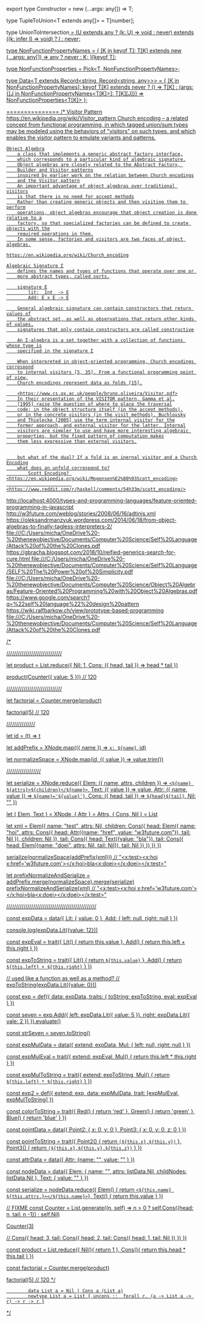 export type Constructor<T> = new (...args: any[]) => T;

type TupleToUnion<T extends any[]> = T[number];

type UnionToIntersection<U> = (U extends any ? (k: U) => void : never) extends ((k: infer I) => void) ? I : never;

type NonFunctionPropertyNames<T> = {
    [K in keyof T]: T[K] extends new (...args: any[]) => any ? never : K;
}[keyof T];

type NonFunctionProperties<T> = Pick<T, NonFunctionPropertyNames<T>>;

type Data<T extends Record<string, Record<string, any>>> = {
    [K in NonFunctionPropertyNames<T>]: keyof T[K] extends never ?
        () => T[K] :
        (args: {[J in NonFunctionPropertyNames<T[K]>]: T[K][J]}) => NonFunctionProperties<T[K]>
};

===============
/*
    Visitor Pattern <https://en.wikipedia.org/wiki/Visitor_pattern>
        Church encoding – a related concept from functional programming,
        in which tagged union/sum types may be modeled using the behaviors
        of "visitors" on such types, and which enables the visitor pattern
        to emulate variants and patterns.

    Object Algebra
        a class that implements a generic abstract factory interface,
        which corresponds to a particular kind of algebraic signature.
        Object algebras are closely related to the Abstract Factory, 
        Builder and Visitor patterns
        inspired by earlier work on the relation between Church encodings
        and the Visitor pattern
        An important advantage of object algebras over traditional visitors
        is that there is no need for accept methods
        Rather than creating generic objects and then visiting them to perform
        operations, object algebras encourage that object creation is done relative to a
        factory, so that specialized factories can be defined to create objects with the
        required operations in them.
        In some sense, factories and visitors are two faces of object algebras.

    https://en.wikipedia.org/wiki/Church_encoding

    Algebraic Signature Σ
        defines the names and types of functions that operate over one or 
        more abstract types, called sorts.
    
        signature E
            lit:  Int  -> E
            Add: E x E -> E

        General algebraic signature can contain constructors that return values of
        the abstract set, as well as observations that return other kinds of values.
        signatures that only contain constructors are called constructive

        An Σ-algebra is a set together with a collection of functions whose type is
        specified in the signature Σ

        When interpreted in object-oriented programming, Church encodings correspond
        to internal visitors [5, 35]. From a functional programming point of view,
        Church encodings represent data as folds [15].

        <https://www.cs.ox.ac.uk/people/bruno.oliveira/Visitor.pdf>
        In their presentation of the VISITOR pattern, Gamma et al.
        [1995] raise the question of where to place the traversal
        code: in the object structure itself (in the accept methods),
        or in the concrete visitors (in the visit methods). Buchlovsky
        and Thielecke [2005] use the term internal visitor for the
        former approach, and external visitor for the latter. Internal
        visitors are simpler to use and have more interesting algebraic 
        properties, but the fixed pattern of computation makes
        them less expressive than external visitors.


        but what of the dual? If a fold is an inernal visitor and a Church Encoding
        what does an unfold correspond to?
            Scott Encoding? <https://en.wikipedia.org/wiki/Mogensen%E2%80%93Scott_encoding>
                            <https://www.reddit.com/r/haskell/comments/54h33m/scott_encoding/>

<http://localhost:4000/types-and-programming-languages/feature-oriented-programming-in-javascript>
<http://w3future.com/weblog/stories/2008/06/16/adtinjs.xml>
<https://oleksandrmanzyuk.wordpress.com/2014/06/18/from-object-algebras-to-finally-tagless-interpreters-2/>
file:///C:/Users/micha/OneDrive%20-%20thenewobjective/Documents/Computer%20Science/Self%20Language/Attack%20of%20the%20Clones.pdf
<https://gbracha.blogspot.com/2018/10/reified-generics-search-for-cure.html>
file:///C:/Users/micha/OneDrive%20-%20thenewobjective/Documents/Computer%20Science/Self%20Language/SELF%20The%20Power%20of%20Simplicity.pdf
file:///C:/Users/micha/OneDrive%20-%20thenewobjective/Documents/Computer%20Science/Object%20Algebras/Feature-Oriented%20Programming%20with%20Object%20Algebras.pdf
<https://www.google.com/search?q=%22self%20language%22%20design%20pattern>
<https://wiki.ralfbarkow.ch/view/prototype-based-programming>
file:///C:/Users/micha/OneDrive%20-%20thenewobjective/Documents/Computer%20Science/Self%20Language/Attack%20of%20the%20Clones.pdf

/*

/////////////////////////////

let product = List.reduce({
    Nil: 1,
    Cons: ({ head, tail }) => head * tail
})

product(Counter({ value: 5 })) // 120

/////////////////////////////

let factorial = Counter.merge(product)

factorial(5) // 120

///////////////

let id = (t) => t

let addPrefix = XNode.map(({ name }) => `x: ${name}`, id)

let normalizeSpace = XNode.map(id, ({ value }) => value.trim())

//////////////////

let serialize = XNode.reduce({
    Elem: ({ name, attrs, children }) => `<${name} ${attrs}>${children}</${name}>`,
    Text: ({ value }) => value,
    Attr: ({ name, value }) => `${name}='${value}'}`,
    Cons: ({ head, tail }) => `${head}${tail}`,
    Nil: ""
})

let { Elem, Text } = XNode,
    { Attr } = Attrs,
    { Cons, Nil } = List

let xml = Elem({
    name: "test",
    attrs: Nil,
    children: Cons({
        head: Elem({
            name: "hoi",
            attrs: Cons({
                head: Attr({name: "href", value: "w3future.com"}),
                tail: Nil
            }),
            children: Nil
        }),
        tail: Cons({
            head: Text({value: "bla"}),
            tail: Cons({
                head: Elem({name: "doei", attrs: Nil, tail: Nil}),
                tail: Nil
            })
        })
    })
})

serialize(normalizeSpace(addPrefix(xml)))
// "<x:test><x:hoi x:href='w3future.com'></x:hoi>bla<x:doei></x:doei></x:test>"

let prefixNormalizeAndSerialize = addPrefix.merge(normalizeSpace).merge(serialize)
prefixNormalizeAndSerialize(xml)
// "<x:test><x:hoi x:href='w3future.com'></x:hoi>bla<x:doei></x:doei></x:test>"

///////////////////////////////////////////////

const expData = data({
    Lit: { value: 0 },
    Add: { left: null, right: null }
})

console.log(expData.Lit({value: 12}))

const expEval = trait({
    Lit() { return this.value },
    Add() { return this.left + this.right }
})

const expToString = trait({
    Lit() { return `${this.value}` },
    Add() { return `${this.left} + ${this.right}` }
})

// used like a function as well as a method?
// expToString(expData.Lit({value: 0}))

const exp = def({
    data: expData,
    traits: {
        toString: expToString,
        eval: expEval
    }
})

const seven = exp.Add({
    left: expData.Lit({ value: 5 }),
    right: expData.Lit({ vale: 2 })
}).evaluate()

const strSeven = seven.toString()

const expMulData = data({
    extend: expData,
    Mul: { left: null, right: null }
})

const expMulEval = trait({
    extend: expEval,
    Mul() { return this.left * this.right }
})

const expMulToString = trait({
    extend: expToString,
    Mul() { return `${this.left} * ${this.right}` }
})

const exp2 = def({
    extend: exp,
    data: expMulData,
    trait: [expMulEval, expMulToString]
})

const colorToString = trait({
    Red() { return 'red' },
    Green() { return 'green' },
    Blue() { return 'blue' }
})

const pointData = data({
    Point2: { x: 0, y: 0 },
    Point3: { x: 0, y: 0, z: 0 }
})

const pointToString = trait({
    Point2() { return `(${this.x},${this.y})` },
    Point3() { return `(${this.x},${this.y},${this.z})` }
})

const attrData = data({
    Attr: {name: "", value: "" }
})

const nodeData = data({
    Elem: { name: "", attrs: listData.Nil, childNodes: listData.Nil },
    Text: { value: "" }
})

const serialize = nodeData.reduce({
    Elem() { return `<${this.name} ${this.attrs.}></${this.name}>`},
    Text() { return this.value }
})

// FIXME
const Counter = List.generate((n, self) => n > 0 ? self.Cons({head: n, tail: n -1}) : self.Nil)

Counter(3)

// Cons({ head: 3, tail: Cons({ head: 2, tail: Cons({ head: 1, tail: Nil }) }) })

const product = List.reduce({
    Nil(){ return 1 },
    Cons(){ return this.head * this.tail }
})

const factorial = Counter.merge(product)

factorial(5) // 120
*/

            data List a = Nil | Cons a (List a)
            newtype List a = List { uncons ::  forall r. (a -> List a -> r) -> r -> r }

 */
